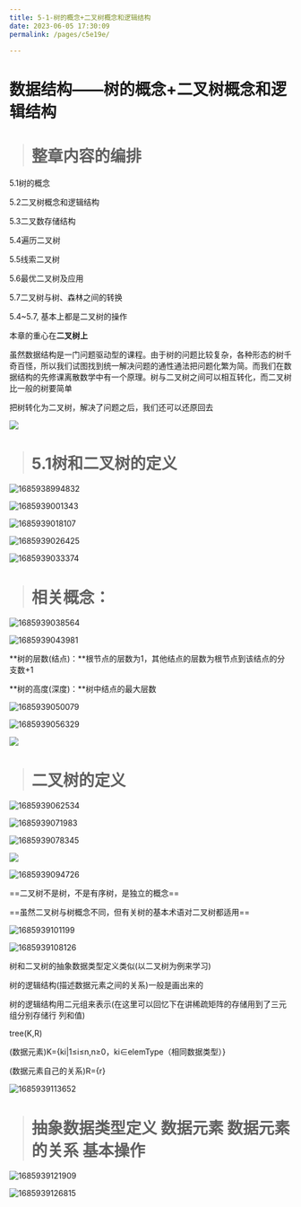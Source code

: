 ```yaml
---
title: 5-1-树的概念+二叉树概念和逻辑结构
date: 2023-06-05 17:30:09
permalink: /pages/c5e19e/

---
```

数据结构——树的概念+二叉树概念和逻辑结构
=====================

> 整章内容的编排
> =======

5.1树的概念

5.2二叉树概念和逻辑结构

5.3二叉数存储结构

5.4遍历二叉树

5.5线索二叉树

5.6最优二叉树及应用

5.7二叉树与树、森林之间的转换

5.4~5.7, 基本上都是二叉树的操作

本章的重心在**二叉树上**

虽然数据结构是一门问题驱动型的课程。由于树的问题比较复杂，各种形态的树千奇百怪，所以我们试图找到统一解决问题的通性通法把问题化繁为简。而我们在数据结构的先修课离散数学中有一个原理。树与二叉树之间可以相互转化，而二叉树比一般的树要简单

把树转化为二叉树，解决了问题之后，我们还可以还原回去

![](/assets/1685938978406.png)

> 5.1树和二叉树的定义
> ===========

![1685938994832](/assets/1685938994832.png)

![1685939001343](/assets/1685939001343.png)

![1685939018107](/assets/1685939018107.png)

![1685939026425](/assets/1685939026425.png)

![1685939033374](/assets/1685939033374.png)

> 相关概念：
> =====

![1685939038564](/assets/1685939038564.png)

![1685939043981](/assets/1685939043981.png)

**树的层数(结点)：**根节点的层数为1，其他结点的层数为根节点到该结点的分支数+1  

**树的高度(深度)：**树中结点的最大层数

  

![1685939050079](/assets/1685939050079.png)

![1685939056329](/assets/1685939056329.png)

![](https://i0.hdslb.com/bfs/article/02db465212d3c374a43c60fa2625cc1caeaab796.png)

> 二叉树的定义
> ======

![1685939062534](/assets/1685939062534.png)

![1685939071983](/assets/1685939071983.png)

![1685939078345](/assets/1685939078345.png)

![](/assets/1685939086928.png)

![1685939094726](/assets/1685939094726.png)

==二叉树不是树，不是有序树，是独立的概念==

==虽然二叉树与树概念不同，但有关树的基本术语对二叉树都适用==

![1685939101199](/assets/1685939101199.png)

![1685939108126](/assets/1685939108126.png)

树和二叉树的抽象数据类型定义类似(以二叉树为例来学习)

树的逻辑结构(描述数据元素之间的关系)一般是画出来的

树的逻辑结构用二元组来表示(在这里可以回忆下在讲稀疏矩阵的存储用到了三元组分别存储行 列和值)

tree(K,R)

(数据元素)K={ki|1≤i≤n,n≥0，ki∈elemType（相同数据类型）}

(数据元素自己的关系)R={r}

![1685939113652](/assets/1685939113652.png)

> 抽象数据类型定义 数据元素 数据元素的关系 基本操作
> ==========================

![1685939121909](/assets/1685939121909.png)

![1685939126815](/assets/1685939126815.png)

  

